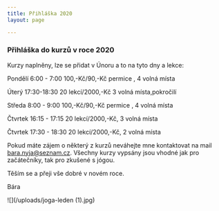 ```yaml
---
title: Přihláška 2020
layout: page

---
```

### **Přihláška do kurzů v roce 2020**

Kurzy naplněny, lze se přidat v Únoru a to na tyto dny a lekce:

Pondělí 6:00 - 7:00 100,-Kč/90,-Kč permice , 4 volná místa

Úterý 17:30-18:30 20 lekcí/2000,-Kč 3 volná místa,pokročilí

Středa 8:00 - 9:00 100,-Kč/90,-Kč permice , 4 volná místa

Čtvrtek 16:15 - 17:15 20 lekcí/2000,-Kč, 3 volná místa

Čtvrtek 17:30 - 18:30 20 lekcí/2000,-Kč, 2 volná místa

Pokud máte zájem o některý z kurzů neváhejte mne kontaktovat na mail bara.nyja@seznam.cz. Všechny kurzy vypsány jsou vhodné jak pro začátečníky, tak pro zkušené s jógou.

Těším se a přeji vše dobré v novém roce.

Bára

![](/uploads/joga-leden (1).jpg)
